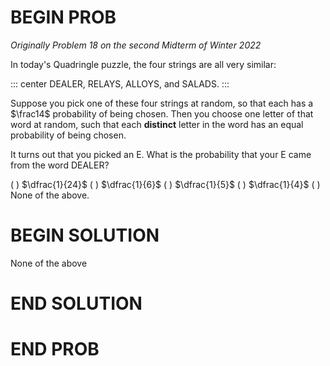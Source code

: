 # BEGIN PROB

<i>Originally Problem 18 on the second Midterm of Winter 2022</i>

In today's Quadringle puzzle, the four strings are all very
similar:

::: center
DEALER, RELAYS, ALLOYS, and SALADS.
:::

Suppose you pick one of these four strings at random, so that each has a
$\frac14$ probability of being chosen. Then you choose one letter of
that word at random, such that each **distinct** letter in the word has
an equal probability of being chosen.

It turns out that you picked an E. What is the probability that your E
came from the word DEALER?

( ) $\dfrac{1}{24}$
( ) $\dfrac{1}{6}$
( ) $\dfrac{1}{5}$
( ) $\dfrac{1}{4}$
( ) None of the above.

# BEGIN SOLUTION

None of the above

# END SOLUTION

# END PROB
